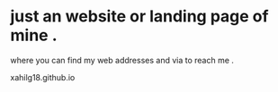 # just an website or landing page of mine .
where you can find my web addresses and via to reach me .

xahilg18.github.io
